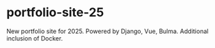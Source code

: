 # portfolio-site-25
New portfolio site for 2025. Powered by Django, Vue, Bulma. Additional inclusion of Docker.
